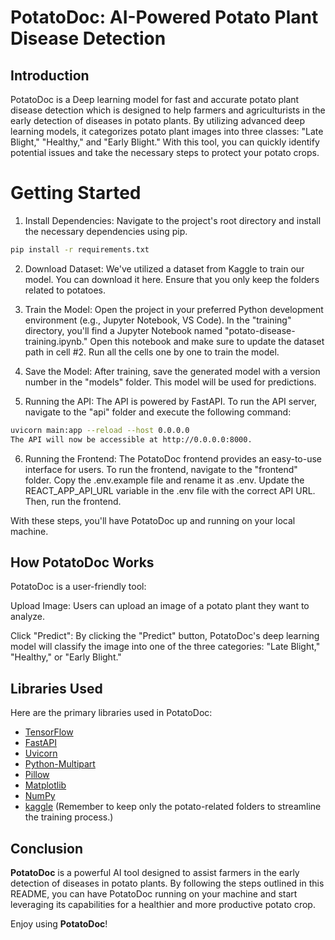 # PotatoDoc: AI-Powered Potato Plant Disease Detection

## Introduction

PotatoDoc is a Deep learning model for fast and accurate potato plant disease detection which is designed to help farmers and agriculturists in the early detection of diseases in potato plants. By utilizing advanced deep learning models, it categorizes potato plant images into three classes: "Late Blight," "Healthy," and "Early Blight." With this tool, you can quickly identify potential issues and take the necessary steps to protect your potato crops.

# Getting Started
1. Install Dependencies: Navigate to the project's root directory and install the necessary dependencies using pip.
```bash
pip install -r requirements.txt
```
2. Download Dataset: We've utilized a dataset from Kaggle to train our model. You can download it here. Ensure that you only keep the folders related to potatoes.

3. Train the Model: Open the project in your preferred Python development environment (e.g., Jupyter Notebook, VS Code). In the "training" directory, you'll find a Jupyter Notebook named "potato-disease-training.ipynb." Open this notebook and make sure to update the dataset path in cell #2. Run all the cells one by one to train the model.

4. Save the Model: After training, save the generated model with a version number in the "models" folder. This model will be used for predictions.

5. Running the API: The API is powered by FastAPI. To run the API server, navigate to the "api" folder and execute the following command:

```bash
uvicorn main:app --reload --host 0.0.0.0
The API will now be accessible at http://0.0.0.0:8000.
```
6. Running the Frontend: The PotatoDoc frontend provides an easy-to-use interface for users. To run the frontend, navigate to the "frontend" folder. Copy the .env.example file and rename it as .env. Update the REACT_APP_API_URL variable in the .env file with the correct API URL. Then, run the frontend.

With these steps, you'll have PotatoDoc up and running on your local machine.

## How PotatoDoc Works
PotatoDoc is a user-friendly tool:

Upload Image: Users can upload an image of a potato plant they want to analyze.

Click "Predict": By clicking the "Predict" button, PotatoDoc's deep learning model will classify the image into one of the three categories: "Late Blight," "Healthy," or "Early Blight."

## Libraries Used
Here are the primary libraries used in PotatoDoc:

- [TensorFlow](https://tensorflow.org/)
- [FastAPI](https://fastapi.tiangolo.com/)
- [Uvicorn](https://www.uvicorn.org/)
- [Python-Multipart](https://pypi.org/project/python-multipart/)
- [Pillow](https://python-pillow.org/)
- [Matplotlib](https://matplotlib.org/)
- [NumPy](https://numpy.org/)
- [kaggle](https://www.kaggle.com/arjuntejaswi/plant-village) (Remember to keep only the potato-related folders to streamline the training process.)

## Conclusion

**PotatoDoc** is a powerful AI tool designed to assist farmers in the early detection of diseases in potato plants. By following the steps outlined in this README, you can have PotatoDoc running on your machine and start leveraging its capabilities for a healthier and more productive potato crop.

Enjoy using **PotatoDoc**!


